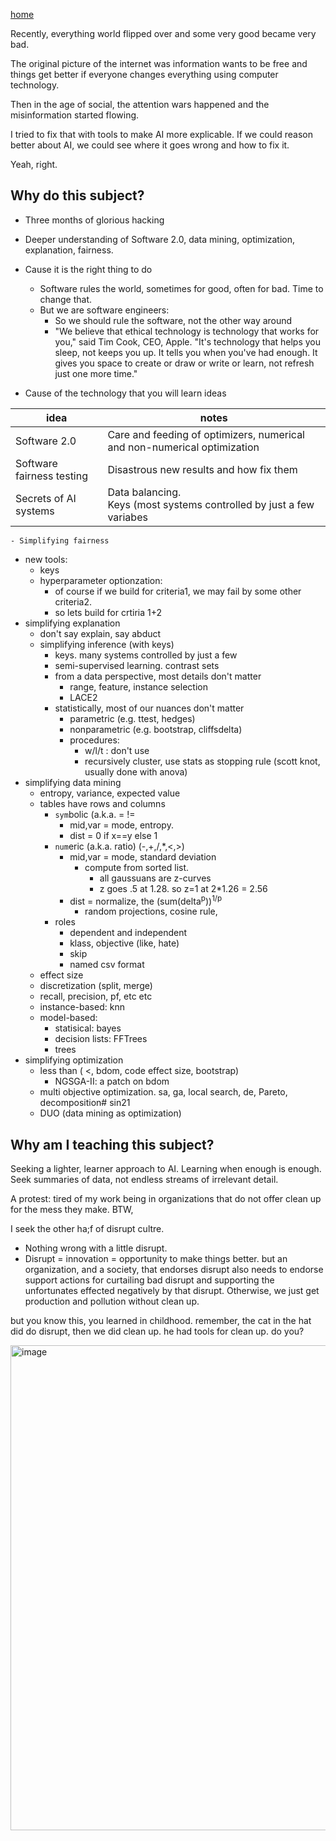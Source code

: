 [home](/README.md)

Recently, everything world flipped over and some very good became very bad.

The original picture of the internet was information wants to
be free and things get better if everyone changes everything using
computer technology.

Then in the age of social, the  attention wars  happened and  the misinformation started
flowing.

I tried to fix that with tools to make AI more explicable. If we could reason better about AI,
we could see where it goes wrong and how to fix it.

Yeah, right.



## Why do this subject?

- Three months of glorious hacking
- Deeper  understanding of Software 2.0,
  data mining, optimization, explanation,
  fairness.
- Cause it is the right thing to do
  - Software rules the  world, sometimes for good, often for bad.
    Time to change  that.
  - But we  are  software engineers:
    - So we should rule the  software, not the other way  around
    - "We believe that ethical technology is technology that works for
you," said Tim Cook, CEO, Apple. "It's technology that helps you sleep, not keeps
you up. It tells you when you've had enough. It gives you space to
create or draw or write or learn, not refresh just one more time."

- Cause of the technology that you will learn
   ideas

| idea | notes |
|------|-------|
| Software 2.0 |Care and feeding of optimizers, numerical and non-numerical optimization|
| Software fairness testing | Disastrous  new results and how fix them|
|Secrets of AI systems| Data balancing.<br> Keys (most systems controlled by just a few variabes |


    - Simplifying fairness
  - new  tools:  
       - keys
       - hyperparameter optionzation: 
         - of course if  we build for criteria1, we 
           may  fail by some other  criteria2.
         - so  lets build for crtiria 1+2
  - simplifying explanation
    - don't say explain, say abduct
    - simplifying  inference (with keys)
        - keys. many systems  controlled by just a few
        - semi-supervised learning. contrast sets
        - from a  data perspective, most details don't matter
          - range, feature, instance selection
          -  LACE2
        - statistically, most of our nuances  don't matter
          - parametric (e.g. ttest, hedges)
          - nonparametric (e.g. bootstrap, cliffsdelta)
          - procedures:
            - w/l/t :  don't use
            - recursively cluster, use stats as stopping rule (scott knot, usually
              done  with  anova)
  - simplifying data mining
     - entropy, variance,  expected value
     - tables  have rows and columns
       - `sym`bolic (a.k.a. = !=
         -  mid,var =  mode, entropy.
         - dist = 0 if x==y else 1
       - `num`eric (a.k.a. ratio)  (-,+,/,\*,&lt;,>)
         - mid,var =  mode, standard  deviation
           - compute from sorted list.
             - all gaussuans are  z-curves
             - z goes .5 at 1.28. so z=1 at 2*1.26 = 2.56
         - dist = normalize, the (sum(delta<sup>p</sup>))<sup>1/p</sup>
           - random projections, cosine rule, 
       - roles
          - dependent and  independent
          - klass, objective (like, hate)
          - skip
          - named csv format
     - effect size
     - discretization (split, merge)
     - recall, precision, pf, etc etc
     - instance-based: knn
     - model-based:
       - statisical: bayes
       - decision lists: FFTrees
       - trees
  - simplifying  optimization
     - less than  ( &lt;, bdom, code effect  size, bootstrap)
         -   NGSGA-II: a patch  on bdom 
     - multi objective optimization. sa, ga, local search, de, Pareto, decomposition# sin21
     - DUO (data  mining as optimization) 
  

## Why am I teaching this subject?

Seeking a lighter, learner approach to AI. Learning when enough is enough.
Seek summaries of data, not endless streams of irrelevant detail.

A protest: tired of my work being in organizations that do not offer
clean up for the mess they make. BTW, 

I seek the other ha;f of disrupt cultre.

- Nothing wrong with a little
disrupt. 
- Disrupt = innovation = opportunity to make things better.
but an organization, and a society, that endorses disrupt also needs
to endorse support actions for curtailing bad disrupt and supporting
the unfortunates effected negatively by that  disrupt. Otherwise, we
just get production and pollution without clean up. 

but  you  know this, you learned in childhood. remember, the
cat in the hat did do disrupt, then we did clean up. he had tools
for clean up. do  you?
                
<img width="776" alt="image" src="https://user-images.githubusercontent.com/29195/129815422-5a3be6e9-352d-46ad-9dd8-3f0d472a4b14.png">


